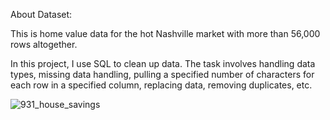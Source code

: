 About Dataset:

This is home value data for the hot Nashville market with more than 56,000 rows altogether.

In this project, I use SQL to clean up data. The task involves handling data types, missing data handling, pulling a specified number of characters for each row in a specified column, replacing data, removing duplicates, etc.

![931_house_savings](https://github.com/NhiTran1802/portfolio_SQL_Cleaningdata/assets/135845835/790f85f1-eb82-457a-b83c-a1d44f9f2122)
